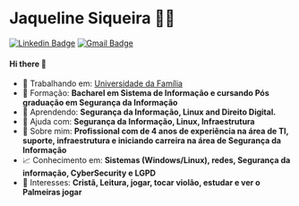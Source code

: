 # Jaqueline Siqueira 👩‍💻

[![Linkedin Badge](https://img.shields.io/badge/-LinkedIn-blue?style=flat-square&logo=Linkedin&logoColor=white&link=https://www.linkedin.com/in/jaqueline-siqueira-389bb8137/)](https://www.linkedin.com/in/jaqueline-siqueira-389bb8137/)
[![Gmail Badge](https://img.shields.io/badge/-Gmail-c14438?style=flat-square&logo=Gmail&logoColor=white&link=mailto:jaque.siqueira.silva@gmail.com)](mailto:jaque.siqueira.silva@gmail.com)

#### Hi there 👋


- 🔭 Trabalhando em: [Universidade da Família](https://www.udf.org.br)
- 🏅 Formação: <b>Bacharel em Sistema de Informação e cursando Pós graduação em Segurança da Informação</b>
- 🌱 Aprendendo: <b>Segurança da Informação, Linux </b><b>and Direito Digital. </b>
- 🤔 Ajuda com: <b>Segurança da Informação, Linux, Infraestrutura </b>
- 💬 Sobre mim: <b>Profissional com de 4 anos de experiência na área de TI, suporte, infraestrutura e iniciando carreira na área de Segurança da Informação</b>
- 📈 Conhecimento em: <b>Sistemas (Windows/Linux), redes, Segurança da informação, CyberSecurity e LGPD</b>
- 📖 Interesses: <b>Cristã, Leitura, jogar, tocar violão, estudar e ver o Palmeiras jogar</b>


